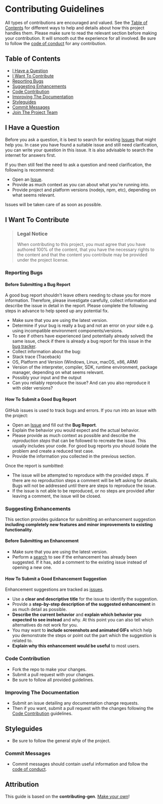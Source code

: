 # Contributing Guidelines

All types of contributions are encouraged and valued.  See the [Table of Contents](#table-of-contents) for different ways to help and details about how this project handles them.  Please make sure to read the relevant section before making your contribution.  It will smooth out the experience for all involved.  Be sure to follow the [code of conduct](docs/CODE_OF_CONDUCT.md) for any contribution.

## Table of Contents

- [I Have a Question](#i-have-a-question)
- [I Want To Contribute](#i-want-to-contribute)
- [Reporting Bugs](#reporting-bugs)
- [Suggesting Enhancements](#suggesting-enhancements)
- [Code Contribution](#code-contribution)
- [Improving The Documentation](#improving-the-documentation)
- [Styleguides](#styleguides)
- [Commit Messages](#commit-messages)
- [Join The Project Team](#join-the-project-team)

## I Have a Question

Before you ask a question, it is best to search for existing [Issues](/issues) that might help you.  In case you have found a suitable issue and still need clarification, you can write your question in this issue.  It is also advisable to search the internet for answers first.

If you then still feel the need to ask a question and need clarification, the following is recommend:

- Open an [Issue](/issues/new).
- Provide as much context as you can about what you're running into.
- Provide project and platform versions (nodejs, npm, etc), depending on what seems relevant.

Issues will be taken care of as soon as possible.

## I Want To Contribute

> ### Legal Notice
> When contributing to this project, you must agree that you have authored 100% of the content, that you have the necessary rights to the content and that the content you contribute may be provided under the project license.

### Reporting Bugs

#### Before Submitting a Bug Report

A good bug report shouldn't leave others needing to chase you for more information.  Therefore, please investigate carefully, collect information and describe the issue in detail in the report.  Please complete the following steps in advance to help speed up any potential fix.

- Make sure that you are using the latest version.
- Determine if your bug is really a bug and not an error on your side e.g.  using incompatible environment components/versions.
- To see if others have experienced (and potentially already solved) the same issue, check if there is already a bug report for this issue in the [bug tracker](issues?q=label%3Abug).
- Collect information about the bug:
- Stack trace (Traceback)
- OS, Platform and Version (Windows, Linux, macOS, x86, ARM)
- Version of the interpreter, compiler, SDK, runtime environment, package manager, depending on what seems relevant.
- Possibly your input and the output
- Can you reliably reproduce the issue? And can you also reproduce it with older versions?

#### How To Submit a Good Bug Report

GitHub issues is used to track bugs and errors.  If you run into an issue with the project:

- Open an [Issue](/issues/new) and fill out the **Bug Report**.
- Explain the behavior you would expect and the actual behavior.
- Please provide as much context as possible and describe the *reproduction steps* that can be followed to recreate the issue.  This usually includes your code.  For good bug reports you should isolate the problem and create a reduced test case.
- Provide the information you collected in the previous section.

Once the report is sumbitted:

- The issue will be attempted to reproduce with the provided steps.  If there are no reproduction steps a comment will be left asking for details.  Bugs  will not be addressed until there are steps to reproduce the issue.
- If the issue is not able to be reproduced, or no steps are provided after leaving a comment, the issue will be closed.

### Suggesting Enhancements

This section provides guidance for submitting an enhancement suggestion **including completely new features and minor improvements to existing functionality**.

#### Before Submitting an Enhancement

- Make sure that you are using the latest version.
- Perform a [search](/issues) to see if the enhancement has already been suggested.  If it has, add a comment to the existing issue instead of opening a new one.

#### How To Submit a Good Enhancement Suggestion

Enhancement suggestions are tracked as [issues](/issues??q=label%3Aenhancement).

- Use a **clear and descriptive title** for the issue to identify the suggestion.
- Provide a **step-by-step description of the suggested enhancement** in as much detail as possible.
- **Describe the current behavior** and **explain which behavior you expected to see instead** and why.  At this point you can also tell which alternatives do not work for you.
- You may want to **include screenshots and animated GIFs** which help you demonstrate the steps or point out the part which the suggestion is related to.
- **Explain why this enhancement would be useful** to most users.

### Code Contribution

- Fork the repo to make your changes.
- Submit a pull request with your changes.
- Be sure to follow all provided guidelines.

### Improving The Documentation

- Submit an issue detailing any documentation change requests.
- Then if you want, submit a pull request with the changes following the [Code Contribution](#code-contribution) guidelines.

## Styleguides

- Be sure to follow the general style of the project.

### Commit Messages

- Commit messages should contain useful information and follow the [code of conduct](docs/CODE_OF_CONDUCT.md).

## Attribution
This guide is based on the **contributing-gen**.  [Make your own](https://github.com/bttger/contributing-gen)!
